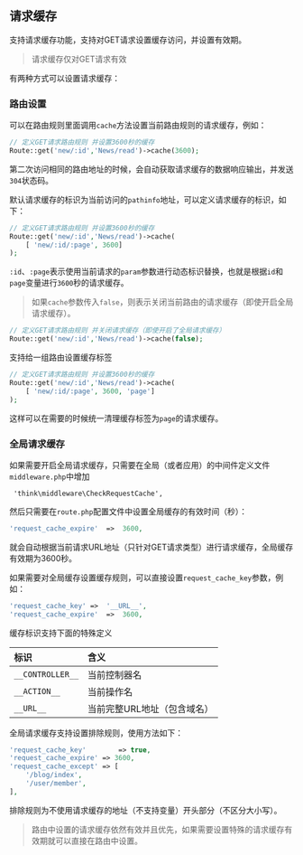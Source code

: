 ## 请求缓存

支持请求缓存功能，支持对GET请求设置缓存访问，并设置有效期。

> 请求缓存仅对GET请求有效

有两种方式可以设置请求缓存：

### 路由设置

可以在路由规则里面调用`cache`方法设置当前路由规则的请求缓存，例如：

```php
// 定义GET请求路由规则 并设置3600秒的缓存
Route::get('new/:id','News/read')->cache(3600);
```

第二次访问相同的路由地址的时候，会自动获取请求缓存的数据响应输出，并发送`304`状态码。

默认请求缓存的标识为当前访问的`pathinfo`地址，可以定义请求缓存的标识，如下：

```php
// 定义GET请求路由规则 并设置3600秒的缓存
Route::get('new/:id','News/read')->cache(
	[ 'new/:id/:page', 3600]
);
```

`:id`、`:page`表示使用当前请求的`param`参数进行动态标识替换，也就是根据`id`和`page`变量进行`3600`秒的请求缓存。

> 如果`cache`参数传入`false`，则表示关闭当前路由的请求缓存（即使开启全局请求缓存）。

```php
// 定义GET请求路由规则 并关闭请求缓存（即使开启了全局请求缓存）
Route::get('new/:id','News/read')->cache(false);
```

支持给一组路由设置缓存标签

```php
// 定义GET请求路由规则 并设置3600秒的缓存
Route::get('new/:id','News/read')->cache(
	[ 'new/:id/:page', 3600, 'page']
);
```

这样可以在需要的时候统一清理缓存标签为`page`的请求缓存。

### 全局请求缓存

如果需要开启全局请求缓存，只需要在全局（或者应用）的中间件定义文件`middleware.php`中增加

```
 'think\middleware\CheckRequestCache',
```

然后只需要在`route.php`配置文件中设置全局缓存的有效时间（秒）：

```php
'request_cache_expire'	=>	3600,
```

就会自动根据当前请求URL地址（只针对GET请求类型）进行请求缓存，全局缓存有效期为3600秒。

如果需要对全局缓存设置缓存规则，可以直接设置`request_cache_key`参数，例如：

```php
'request_cache_key'	=>	'__URL__',
'request_cache_expire'	=>	3600,
```

缓存标识支持下面的特殊定义

| 标识 | 含义 |
| :--- | :--- |
| `__CONTROLLER__` | 当前控制器名 |
| `__ACTION__` | 当前操作名 |
| `__URL__` | 当前完整URL地址（包含域名） |

全局请求缓存支持设置排除规则，使用方法如下：

```php
'request_cache_key'        => true,
'request_cache_expire' => 3600,
'request_cache_except' => [
    '/blog/index',
    '/user/member',
],
```

排除规则为不使用请求缓存的地址（不支持变量）开头部分（不区分大小写）。

> 路由中设置的请求缓存依然有效并且优先，如果需要设置特殊的请求缓存有效期就可以直接在路由中设置。



